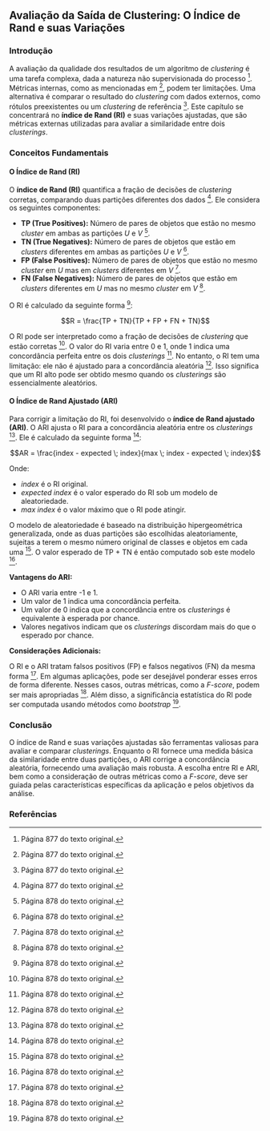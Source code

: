 ## Avaliação da Saída de Clustering: O Índice de Rand e suas Variações

### Introdução
A avaliação da qualidade dos resultados de um algoritmo de *clustering* é uma tarefa complexa, dada a natureza não supervisionada do processo [^877]. Métricas internas, como as mencionadas em [^877], podem ter limitações. Uma alternativa é comparar o resultado do *clustering* com dados externos, como rótulos preexistentes ou um *clustering* de referência [^877]. Este capítulo se concentrará no **índice de Rand (RI)** e suas variações ajustadas, que são métricas externas utilizadas para avaliar a similaridade entre dois *clusterings*.

### Conceitos Fundamentais

#### O Índice de Rand (RI)
O **índice de Rand (RI)** quantifica a fração de decisões de *clustering* corretas, comparando duas partições diferentes dos dados [^877]. Ele considera os seguintes componentes:
*   **TP (True Positives):** Número de pares de objetos que estão no mesmo *cluster* em ambas as partições $U$ e $V$ [^878].
*   **TN (True Negatives):** Número de pares de objetos que estão em *clusters* diferentes em ambas as partições $U$ e $V$ [^878].
*   **FP (False Positives):** Número de pares de objetos que estão no mesmo *cluster* em $U$ mas em *clusters* diferentes em $V$ [^878].
*   **FN (False Negatives):** Número de pares de objetos que estão em *clusters* diferentes em $U$ mas no mesmo *cluster* em $V$ [^878].

O RI é calculado da seguinte forma [^878]:

$$R = \frac{TP + TN}{TP + FP + FN + TN}$$

O RI pode ser interpretado como a fração de decisões de *clustering* que estão corretas [^878]. O valor do RI varia entre 0 e 1, onde 1 indica uma concordância perfeita entre os dois *clusterings* [^878]. No entanto, o RI tem uma limitação: ele não é ajustado para a concordância aleatória [^878]. Isso significa que um RI alto pode ser obtido mesmo quando os *clusterings* são essencialmente aleatórios.

#### O Índice de Rand Ajustado (ARI)
Para corrigir a limitação do RI, foi desenvolvido o **índice de Rand ajustado (ARI)**. O ARI ajusta o RI para a concordância aleatória entre os *clusterings* [^878]. Ele é calculado da seguinte forma [^878]:

$$AR = \frac{index - expected \; index}{max \; index - expected \; index}$$

Onde:
*   *index* é o RI original.
*   *expected index* é o valor esperado do RI sob um modelo de aleatoriedade.
*   *max index* é o valor máximo que o RI pode atingir.

O modelo de aleatoriedade é baseado na distribuição hipergeométrica generalizada, onde as duas partições são escolhidas aleatoriamente, sujeitas a terem o mesmo número original de classes e objetos em cada uma [^878]. O valor esperado de TP + TN é então computado sob este modelo [^878].

**Vantagens do ARI:**
*   O ARI varia entre -1 e 1.
*   Um valor de 1 indica uma concordância perfeita.
*   Um valor de 0 indica que a concordância entre os *clusterings* é equivalente à esperada por chance.
*   Valores negativos indicam que os *clusterings* discordam mais do que o esperado por chance.

**Considerações Adicionais:**

O RI e o ARI tratam falsos positivos (FP) e falsos negativos (FN) da mesma forma [^878]. Em algumas aplicações, pode ser desejável ponderar esses erros de forma diferente. Nesses casos, outras métricas, como a *F-score*, podem ser mais apropriadas [^878]. Além disso, a significância estatística do RI pode ser computada usando métodos como *bootstrap* [^878].

### Conclusão

O índice de Rand e suas variações ajustadas são ferramentas valiosas para avaliar e comparar *clusterings*. Enquanto o RI fornece uma medida básica da similaridade entre duas partições, o ARI corrige a concordância aleatória, fornecendo uma avaliação mais robusta. A escolha entre RI e ARI, bem como a consideração de outras métricas como a *F-score*, deve ser guiada pelas características específicas da aplicação e pelos objetivos da análise.

### Referências
[^877]: Página 877 do texto original.
[^878]: Página 878 do texto original.
<!-- END -->